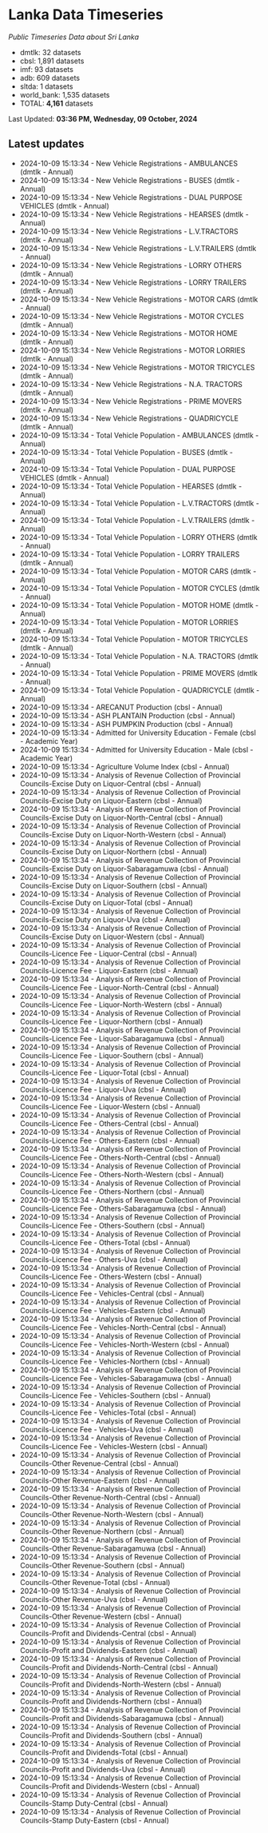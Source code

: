 # Lanka Data Timeseries
*Public Timeseries Data about Sri Lanka*

* dmtlk: 32 datasets
* cbsl: 1,891 datasets
* imf: 93 datasets
* adb: 609 datasets
* sltda: 1 datasets
* world_bank: 1,535 datasets
* TOTAL: **4,161** datasets

Last Updated: **03:36 PM, Wednesday, 09 October, 2024**

## Latest updates

* 2024-10-09 15:13:34 - New Vehicle Registrations - AMBULANCES (dmtlk - Annual)
* 2024-10-09 15:13:34 - New Vehicle Registrations - BUSES (dmtlk - Annual)
* 2024-10-09 15:13:34 - New Vehicle Registrations - DUAL PURPOSE VEHICLES (dmtlk - Annual)
* 2024-10-09 15:13:34 - New Vehicle Registrations - HEARSES (dmtlk - Annual)
* 2024-10-09 15:13:34 - New Vehicle Registrations - L.V.TRACTORS (dmtlk - Annual)
* 2024-10-09 15:13:34 - New Vehicle Registrations - L.V.TRAILERS (dmtlk - Annual)
* 2024-10-09 15:13:34 - New Vehicle Registrations - LORRY OTHERS (dmtlk - Annual)
* 2024-10-09 15:13:34 - New Vehicle Registrations - LORRY TRAILERS (dmtlk - Annual)
* 2024-10-09 15:13:34 - New Vehicle Registrations - MOTOR CARS (dmtlk - Annual)
* 2024-10-09 15:13:34 - New Vehicle Registrations - MOTOR CYCLES (dmtlk - Annual)
* 2024-10-09 15:13:34 - New Vehicle Registrations - MOTOR HOME (dmtlk - Annual)
* 2024-10-09 15:13:34 - New Vehicle Registrations - MOTOR LORRIES (dmtlk - Annual)
* 2024-10-09 15:13:34 - New Vehicle Registrations - MOTOR TRICYCLES (dmtlk - Annual)
* 2024-10-09 15:13:34 - New Vehicle Registrations - N.A. TRACTORS (dmtlk - Annual)
* 2024-10-09 15:13:34 - New Vehicle Registrations - PRIME MOVERS (dmtlk - Annual)
* 2024-10-09 15:13:34 - New Vehicle Registrations - QUADRICYCLE (dmtlk - Annual)
* 2024-10-09 15:13:34 - Total Vehicle Population - AMBULANCES (dmtlk - Annual)
* 2024-10-09 15:13:34 - Total Vehicle Population - BUSES (dmtlk - Annual)
* 2024-10-09 15:13:34 - Total Vehicle Population - DUAL PURPOSE VEHICLES (dmtlk - Annual)
* 2024-10-09 15:13:34 - Total Vehicle Population - HEARSES (dmtlk - Annual)
* 2024-10-09 15:13:34 - Total Vehicle Population - L.V.TRACTORS (dmtlk - Annual)
* 2024-10-09 15:13:34 - Total Vehicle Population - L.V.TRAILERS (dmtlk - Annual)
* 2024-10-09 15:13:34 - Total Vehicle Population - LORRY OTHERS (dmtlk - Annual)
* 2024-10-09 15:13:34 - Total Vehicle Population - LORRY TRAILERS (dmtlk - Annual)
* 2024-10-09 15:13:34 - Total Vehicle Population - MOTOR CARS (dmtlk - Annual)
* 2024-10-09 15:13:34 - Total Vehicle Population - MOTOR CYCLES (dmtlk - Annual)
* 2024-10-09 15:13:34 - Total Vehicle Population - MOTOR HOME (dmtlk - Annual)
* 2024-10-09 15:13:34 - Total Vehicle Population - MOTOR LORRIES (dmtlk - Annual)
* 2024-10-09 15:13:34 - Total Vehicle Population - MOTOR TRICYCLES (dmtlk - Annual)
* 2024-10-09 15:13:34 - Total Vehicle Population - N.A. TRACTORS (dmtlk - Annual)
* 2024-10-09 15:13:34 - Total Vehicle Population - PRIME MOVERS (dmtlk - Annual)
* 2024-10-09 15:13:34 - Total Vehicle Population - QUADRICYCLE (dmtlk - Annual)
* 2024-10-09 15:13:34 - ARECANUT Production (cbsl - Annual)
* 2024-10-09 15:13:34 - ASH PLANTAIN Production (cbsl - Annual)
* 2024-10-09 15:13:34 - ASH PUMPKIN Production (cbsl - Annual)
* 2024-10-09 15:13:34 - Admitted for University Education - Female (cbsl - Academic Year)
* 2024-10-09 15:13:34 - Admitted for University Education - Male (cbsl - Academic Year)
* 2024-10-09 15:13:34 - Agriculture Volume Index (cbsl - Annual)
* 2024-10-09 15:13:34 - Analysis of Revenue Collection of Provincial Councils-Excise Duty on Liquor-Central (cbsl - Annual)
* 2024-10-09 15:13:34 - Analysis of Revenue Collection of Provincial Councils-Excise Duty on Liquor-Eastern (cbsl - Annual)
* 2024-10-09 15:13:34 - Analysis of Revenue Collection of Provincial Councils-Excise Duty on Liquor-North-Central (cbsl - Annual)
* 2024-10-09 15:13:34 - Analysis of Revenue Collection of Provincial Councils-Excise Duty on Liquor-North-Western (cbsl - Annual)
* 2024-10-09 15:13:34 - Analysis of Revenue Collection of Provincial Councils-Excise Duty on Liquor-Northern (cbsl - Annual)
* 2024-10-09 15:13:34 - Analysis of Revenue Collection of Provincial Councils-Excise Duty on Liquor-Sabaragamuwa (cbsl - Annual)
* 2024-10-09 15:13:34 - Analysis of Revenue Collection of Provincial Councils-Excise Duty on Liquor-Southern (cbsl - Annual)
* 2024-10-09 15:13:34 - Analysis of Revenue Collection of Provincial Councils-Excise Duty on Liquor-Total (cbsl - Annual)
* 2024-10-09 15:13:34 - Analysis of Revenue Collection of Provincial Councils-Excise Duty on Liquor-Uva (cbsl - Annual)
* 2024-10-09 15:13:34 - Analysis of Revenue Collection of Provincial Councils-Excise Duty on Liquor-Western (cbsl - Annual)
* 2024-10-09 15:13:34 - Analysis of Revenue Collection of Provincial Councils-Licence Fee - Liquor-Central (cbsl - Annual)
* 2024-10-09 15:13:34 - Analysis of Revenue Collection of Provincial Councils-Licence Fee - Liquor-Eastern (cbsl - Annual)
* 2024-10-09 15:13:34 - Analysis of Revenue Collection of Provincial Councils-Licence Fee - Liquor-North-Central (cbsl - Annual)
* 2024-10-09 15:13:34 - Analysis of Revenue Collection of Provincial Councils-Licence Fee - Liquor-North-Western (cbsl - Annual)
* 2024-10-09 15:13:34 - Analysis of Revenue Collection of Provincial Councils-Licence Fee - Liquor-Northern (cbsl - Annual)
* 2024-10-09 15:13:34 - Analysis of Revenue Collection of Provincial Councils-Licence Fee - Liquor-Sabaragamuwa (cbsl - Annual)
* 2024-10-09 15:13:34 - Analysis of Revenue Collection of Provincial Councils-Licence Fee - Liquor-Southern (cbsl - Annual)
* 2024-10-09 15:13:34 - Analysis of Revenue Collection of Provincial Councils-Licence Fee - Liquor-Total (cbsl - Annual)
* 2024-10-09 15:13:34 - Analysis of Revenue Collection of Provincial Councils-Licence Fee - Liquor-Uva (cbsl - Annual)
* 2024-10-09 15:13:34 - Analysis of Revenue Collection of Provincial Councils-Licence Fee - Liquor-Western (cbsl - Annual)
* 2024-10-09 15:13:34 - Analysis of Revenue Collection of Provincial Councils-Licence Fee - Others-Central (cbsl - Annual)
* 2024-10-09 15:13:34 - Analysis of Revenue Collection of Provincial Councils-Licence Fee - Others-Eastern (cbsl - Annual)
* 2024-10-09 15:13:34 - Analysis of Revenue Collection of Provincial Councils-Licence Fee - Others-North-Central (cbsl - Annual)
* 2024-10-09 15:13:34 - Analysis of Revenue Collection of Provincial Councils-Licence Fee - Others-North-Western (cbsl - Annual)
* 2024-10-09 15:13:34 - Analysis of Revenue Collection of Provincial Councils-Licence Fee - Others-Northern (cbsl - Annual)
* 2024-10-09 15:13:34 - Analysis of Revenue Collection of Provincial Councils-Licence Fee - Others-Sabaragamuwa (cbsl - Annual)
* 2024-10-09 15:13:34 - Analysis of Revenue Collection of Provincial Councils-Licence Fee - Others-Southern (cbsl - Annual)
* 2024-10-09 15:13:34 - Analysis of Revenue Collection of Provincial Councils-Licence Fee - Others-Total (cbsl - Annual)
* 2024-10-09 15:13:34 - Analysis of Revenue Collection of Provincial Councils-Licence Fee - Others-Uva (cbsl - Annual)
* 2024-10-09 15:13:34 - Analysis of Revenue Collection of Provincial Councils-Licence Fee - Others-Western (cbsl - Annual)
* 2024-10-09 15:13:34 - Analysis of Revenue Collection of Provincial Councils-Licence Fee - Vehicles-Central (cbsl - Annual)
* 2024-10-09 15:13:34 - Analysis of Revenue Collection of Provincial Councils-Licence Fee - Vehicles-Eastern (cbsl - Annual)
* 2024-10-09 15:13:34 - Analysis of Revenue Collection of Provincial Councils-Licence Fee - Vehicles-North-Central (cbsl - Annual)
* 2024-10-09 15:13:34 - Analysis of Revenue Collection of Provincial Councils-Licence Fee - Vehicles-North-Western (cbsl - Annual)
* 2024-10-09 15:13:34 - Analysis of Revenue Collection of Provincial Councils-Licence Fee - Vehicles-Northern (cbsl - Annual)
* 2024-10-09 15:13:34 - Analysis of Revenue Collection of Provincial Councils-Licence Fee - Vehicles-Sabaragamuwa (cbsl - Annual)
* 2024-10-09 15:13:34 - Analysis of Revenue Collection of Provincial Councils-Licence Fee - Vehicles-Southern (cbsl - Annual)
* 2024-10-09 15:13:34 - Analysis of Revenue Collection of Provincial Councils-Licence Fee - Vehicles-Total (cbsl - Annual)
* 2024-10-09 15:13:34 - Analysis of Revenue Collection of Provincial Councils-Licence Fee - Vehicles-Uva (cbsl - Annual)
* 2024-10-09 15:13:34 - Analysis of Revenue Collection of Provincial Councils-Licence Fee - Vehicles-Western (cbsl - Annual)
* 2024-10-09 15:13:34 - Analysis of Revenue Collection of Provincial Councils-Other Revenue-Central (cbsl - Annual)
* 2024-10-09 15:13:34 - Analysis of Revenue Collection of Provincial Councils-Other Revenue-Eastern (cbsl - Annual)
* 2024-10-09 15:13:34 - Analysis of Revenue Collection of Provincial Councils-Other Revenue-North-Central (cbsl - Annual)
* 2024-10-09 15:13:34 - Analysis of Revenue Collection of Provincial Councils-Other Revenue-North-Western (cbsl - Annual)
* 2024-10-09 15:13:34 - Analysis of Revenue Collection of Provincial Councils-Other Revenue-Northern (cbsl - Annual)
* 2024-10-09 15:13:34 - Analysis of Revenue Collection of Provincial Councils-Other Revenue-Sabaragamuwa (cbsl - Annual)
* 2024-10-09 15:13:34 - Analysis of Revenue Collection of Provincial Councils-Other Revenue-Southern (cbsl - Annual)
* 2024-10-09 15:13:34 - Analysis of Revenue Collection of Provincial Councils-Other Revenue-Total (cbsl - Annual)
* 2024-10-09 15:13:34 - Analysis of Revenue Collection of Provincial Councils-Other Revenue-Uva (cbsl - Annual)
* 2024-10-09 15:13:34 - Analysis of Revenue Collection of Provincial Councils-Other Revenue-Western (cbsl - Annual)
* 2024-10-09 15:13:34 - Analysis of Revenue Collection of Provincial Councils-Profit and Dividends-Central (cbsl - Annual)
* 2024-10-09 15:13:34 - Analysis of Revenue Collection of Provincial Councils-Profit and Dividends-Eastern (cbsl - Annual)
* 2024-10-09 15:13:34 - Analysis of Revenue Collection of Provincial Councils-Profit and Dividends-North-Central (cbsl - Annual)
* 2024-10-09 15:13:34 - Analysis of Revenue Collection of Provincial Councils-Profit and Dividends-North-Western (cbsl - Annual)
* 2024-10-09 15:13:34 - Analysis of Revenue Collection of Provincial Councils-Profit and Dividends-Northern (cbsl - Annual)
* 2024-10-09 15:13:34 - Analysis of Revenue Collection of Provincial Councils-Profit and Dividends-Sabaragamuwa (cbsl - Annual)
* 2024-10-09 15:13:34 - Analysis of Revenue Collection of Provincial Councils-Profit and Dividends-Southern (cbsl - Annual)
* 2024-10-09 15:13:34 - Analysis of Revenue Collection of Provincial Councils-Profit and Dividends-Total (cbsl - Annual)
* 2024-10-09 15:13:34 - Analysis of Revenue Collection of Provincial Councils-Profit and Dividends-Uva (cbsl - Annual)
* 2024-10-09 15:13:34 - Analysis of Revenue Collection of Provincial Councils-Profit and Dividends-Western (cbsl - Annual)
* 2024-10-09 15:13:34 - Analysis of Revenue Collection of Provincial Councils-Stamp Duty-Central (cbsl - Annual)
* 2024-10-09 15:13:34 - Analysis of Revenue Collection of Provincial Councils-Stamp Duty-Eastern (cbsl - Annual)